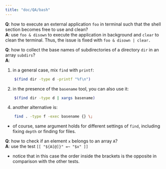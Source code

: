 ```yaml
---
title: "doc/QA/bash"
---
```


**Q**: how to execute an external application `foo` in terminal such that the shell section becomes free to use and clean?<br>
**A**: use `foo & disown` to execute the application in background and `clear` to clean the terminal. Thus, the issue is fixed with `foo & disown | clear.`


**Q**: how to collect the base names of subdirectories of a directory `dir` in an array `subdirs`?<br>
**A**: 

1. in a general case, mix `find` with `printf`:
```bash
    $(find dir -type d -printf "%f\n")
```
2. in the presence of the `basename` tool, you can also use it: 
```bash
    $(find dir -type d | xargs basename)
```
4. another alternative is:
```bash
    find . -type f -exec basename {} \;
```
*  of course, same argument holds for different settings of `find`, including fixing `depth` or finding for files.
    

**Q**: how to check if an element `x` belongs to an array `A`?<br>
**A**: use the test `[[ "${A[@]}" =~ "$x" ]]`

* notice that in this case the order inside the brackets is the opposite in comparison with the other tests. 
 
